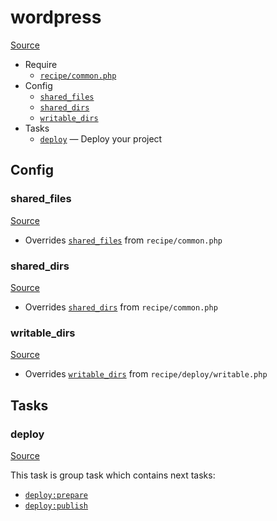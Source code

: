 <!-- DO NOT EDIT THIS FILE! -->
<!-- Instead edit recipe/wordpress.php -->
<!-- Then run bin/docgen -->

# wordpress

[Source](/recipe/wordpress.php)



* Require
  * [`recipe/common.php`](/docs/recipe/common.md)
* Config
  * [`shared_files`](#shared_files)
  * [`shared_dirs`](#shared_dirs)
  * [`writable_dirs`](#writable_dirs)
* Tasks
  * [`deploy`](#deploy) — Deploy your project

## Config
### shared_files
[Source](https://github.com/deployphp/deployer/search?q=shared_files+in%3Afile+language%3Aphp+path%3Arecipe+filename%3Awordpress.php)

* Overrides [`shared_files`](/docs/recipe/common.md#shared_files) from `recipe/common.php`



### shared_dirs
[Source](https://github.com/deployphp/deployer/search?q=shared_dirs+in%3Afile+language%3Aphp+path%3Arecipe+filename%3Awordpress.php)

* Overrides [`shared_dirs`](/docs/recipe/common.md#shared_dirs) from `recipe/common.php`



### writable_dirs
[Source](https://github.com/deployphp/deployer/search?q=writable_dirs+in%3Afile+language%3Aphp+path%3Arecipe+filename%3Awordpress.php)

* Overrides [`writable_dirs`](/docs/recipe/deploy/writable.md#writable_dirs) from `recipe/deploy/writable.php`




## Tasks
### deploy
[Source](https://github.com/deployphp/deployer/search?q=deploy+in%3Afile+language%3Aphp+path%3Arecipe+filename%3Awordpress.php)



This task is group task which contains next tasks:
* [`deploy:prepare`](/docs/recipe/common.md#deployprepare)
* [`deploy:publish`](/docs/recipe/common.md#deploypublish)


